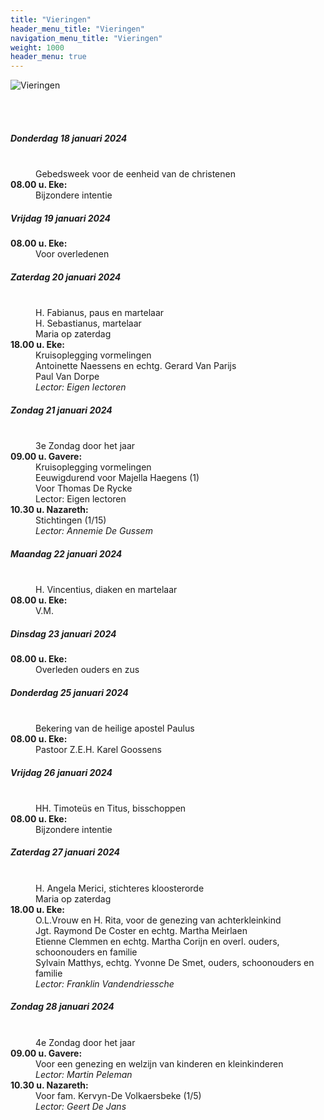 ```yaml
---
title: "Vieringen"
header_menu_title: "Vieringen"
navigation_menu_title: "Vieringen"
weight: 1000
header_menu: true
---
```


![Vieringen](images/liturgische-vieringen.jpg)

<br>
<br>

##### Donderdag 18 januari 2024  
<dl><dt>&nbsp;</dt><dd>Gebedsweek voor de eenheid van de christenen<br></dd><dt><b>08.00 u. Eke:</b></dt><dd>Bijzondere intentie</dd>
</dl>

##### Vrijdag 19 januari 2024  
<dl><dt><b>08.00 u. Eke:</b></dt><dd>Voor overledenen</dd>
</dl>

##### Zaterdag 20 januari 2024  
<dl><dt>&nbsp;</dt><dd>H. Fabianus, paus en martelaar<br>H. Sebastianus, martelaar<br>Maria op zaterdag<br></dd><dt><b>18.00 u. Eke:</b></dt><dd>Kruisoplegging vormelingen<br>Antoinette Naessens en echtg. Gerard Van Parijs<br>Paul Van Dorpe<br><i>Lector: Eigen lectoren</i></dd>
</dl>

##### Zondag 21 januari 2024  
<dl><dt>&nbsp;</dt><dd>3e Zondag door het jaar<br></dd><dt><b>09.00 u. Gavere:</b></dt><dd>Kruisoplegging vormelingen<br>Eeuwigdurend voor Majella Haegens (1)<br>Voor Thomas De Rycke<br>Lector: Eigen lectoren</dd>
<dt><b>10.30 u. Nazareth:</b></dt><dd>Stichtingen (1/15)<br><i>Lector: Annemie De Gussem</i></dd>
</dl>

##### Maandag 22 januari 2024  
<dl><dt>&nbsp;</dt><dd>H. Vincentius, diaken en martelaar<br></dd><dt><b>08.00 u. Eke:</b></dt><dd>V.M.</dd>
</dl>

##### Dinsdag 23 januari 2024  
<dl><dt><b>08.00 u. Eke:</b></dt><dd>Overleden ouders en zus</dd>
</dl>

##### Donderdag 25 januari 2024  
<dl><dt>&nbsp;</dt><dd>Bekering van de heilige apostel Paulus<br></dd><dt><b>08.00 u. Eke:</b></dt><dd>Pastoor Z.E.H. Karel Goossens</dd>
</dl>

##### Vrijdag 26 januari 2024  
<dl><dt>&nbsp;</dt><dd>HH. Timoteüs en Titus, bisschoppen<br></dd><dt><b>08.00 u. Eke:</b></dt><dd>Bijzondere intentie</dd>
</dl>

##### Zaterdag 27 januari 2024  
<dl><dt>&nbsp;</dt><dd>H. Angela Merici, stichteres kloosterorde<br>Maria op zaterdag<br></dd><dt><b>18.00 u. Eke:</b></dt><dd>O.L.Vrouw en H. Rita, voor de genezing van achterkleinkind<br>Jgt. Raymond De Coster en echtg. Martha Meirlaen<br>Etienne Clemmen en echtg. Martha Corijn en overl. ouders, schoonouders en familie<br>Sylvain Matthys, echtg. Yvonne De Smet, ouders, schoonouders en familie<br><i>Lector: Franklin Vandendriessche</i></dd>
</dl>

##### Zondag 28 januari 2024  
<dl><dt>&nbsp;</dt><dd>4e Zondag door het jaar<br></dd><dt><b>09.00 u. Gavere:</b></dt><dd>Voor een genezing en welzijn van kinderen en kleinkinderen<br><i>Lector: Martin Peleman</i></dd>
<dt><b>10.30 u. Nazareth:</b></dt><dd>Voor fam. Kervyn-De Volkaersbeke (1/5)<br><i>Lector: Geert De Jans</i></dd>
</dl>
<br>
<br>
<br>


